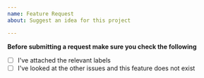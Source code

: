 ```yaml
---
name: Feature Request
about: Suggest an idea for this project

---
```


**Before submitting a request make sure you check the following**
- [ ] I've attached the relevant labels
- [ ] I've looked at the other issues and this feature does not exist
